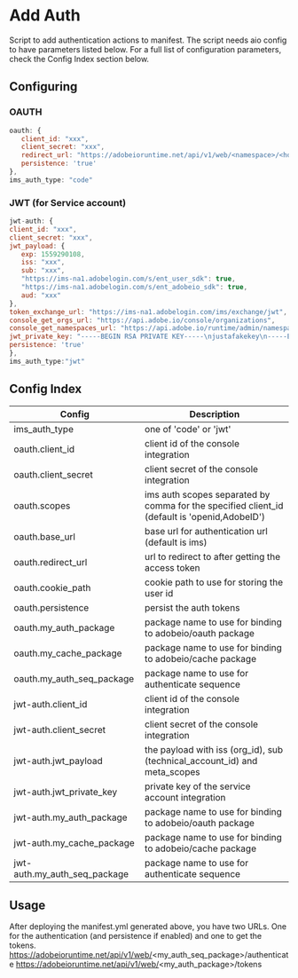 <!--
Copyright 2018 Adobe. All rights reserved.
This file is licensed to you under the Apache License, Version 2.0 (the "License");
you may not use this file except in compliance with the License. You may obtain a copy
of the License at http://www.apache.org/licenses/LICENSE-2.0

Unless required by applicable law or agreed to in writing, software distributed under
the License is distributed on an "AS IS" BASIS, WITHOUT WARRANTIES OR REPRESENTATIONS
OF ANY KIND, either express or implied. See the License for the specific language
governing permissions and limitations under the License.
-->


# Add Auth

Script to add authentication actions to manifest. The script needs aio config to have parameters listed below. For a full list of configuration parameters, check the Config Index section below.

## Configuring

### OAUTH
```javascript
oauth: {
   client_id: "xxx",
   client_secret: "xxx",
   redirect_url: "https://adobeioruntime.net/api/v1/web/<namespace>/<homepage>.html",
   persistence: 'true'
},
ims_auth_type: "code"
```

### JWT (for Service account)
```javascript
jwt-auth: {
client_id: "xxx",
client_secret: "xxx",
jwt_payload: {
   exp: 1559290108,
   iss: "xxx",
   sub: "xxx",
   "https://ims-na1.adobelogin.com/s/ent_user_sdk": true,
   "https://ims-na1.adobelogin.com/s/ent_adobeio_sdk": true,
   aud: "xxx"
},
token_exchange_url: "https://ims-na1.adobelogin.com/ims/exchange/jwt",
console_get_orgs_url: "https://api.adobe.io/console/organizations",
console_get_namespaces_url: "https://api.adobe.io/runtime/admin/namespaces/",
jwt_private_key: "-----BEGIN RSA PRIVATE KEY-----\njustafakekey\n-----END RSA PRIVATE KEY-----\n",
persistence: 'true'
},
ims_auth_type:"jwt"
```
## Config Index
| Config | Description |
| --- | --- |
| ims_auth_type | one of 'code' or 'jwt' |
| oauth.client_id | client id of the console integration |
| oauth.client_secret | client secret of the console integration |
| oauth.scopes | ims auth scopes separated by comma for the specified client_id (default is 'openid,AdobeID') |
| oauth.base_url | base url for authentication url (default is ims) |
| oauth.redirect_url | url to redirect to after getting the access token |
| oauth.cookie_path | cookie path to use for storing the user id |
| oauth.persistence | persist the auth tokens |
| oauth.my_auth_package | package name to use for binding to adobeio/oauth package |
| oauth.my_cache_package | package name to use for binding to adobeio/cache package |
| oauth.my_auth_seq_package | package name to use for authenticate sequence |
| jwt-auth.client_id | client id of the console integration |
| jwt-auth.client_secret | client secret of the console integration |
| jwt-auth.jwt_payload | the payload with iss (org_id), sub (technical_account_id) and meta_scopes |
| jwt-auth.jwt_private_key | private key of the service account integration |
| jwt-auth.my_auth_package | package name to use for binding to adobeio/oauth package |
| jwt-auth.my_cache_package | package name to use for binding to adobeio/cache package |
| jwt-auth.my_auth_seq_package | package name to use for authenticate sequence |
 
## Usage
After deploying the manifest.yml generated above, you have two URLs. One for the authentication (and persistence if enabled) and one to get the tokens.
https://adobeioruntime.net/api/v1/web/<my_auth_seq_package>/authenticate
https://adobeioruntime.net/api/v1/web/<my_auth_package>/tokens